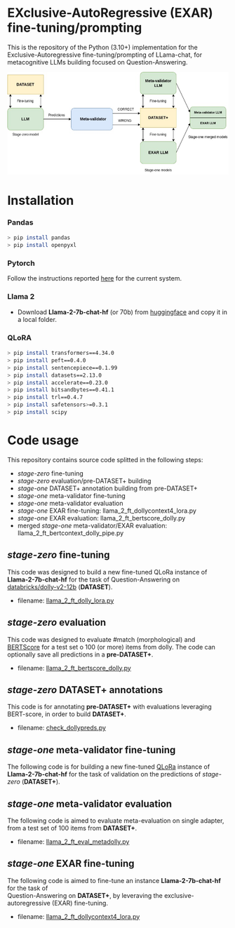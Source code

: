 # EXclusive-AutoRegressive (EXAR) fine-tuning/prompting

This is the repository of the Python (3.10+) implementation for the Exclusive-Autoregressive fine-tuning/prompting of LLama-chat, for metacognitive LLMs building focused on Question-Answering.

![Image 1](https://github.com/cfabiolongo/elicit-meta-llm/blob/master/images/meta-build.jpg)

# Installation

### Pandas 

```sh
> pip install pandas
> pip install openpyxl
```

### Pytorch

Follow the instructions reported [here](https://pytorch.org/) for the current system.

### Llama 2 

* Download **Llama-2-7b-chat-hf** (or 70b) from [huggingface](Llama-2-7b-chat-hf) and copy it in a local folder. 

### QLoRA

```sh
> pip install transformers==4.34.0
> pip install peft==0.4.0
> pip install sentencepiece==0.1.99
> pip install datasets==2.13.0
> pip install accelerate==0.23.0
> pip install bitsandbytes==0.41.1
> pip install trl==0.4.7
> pip install safetensors>=0.3.1
> pip install scipy
```

# Code usage

This repository contains source code splitted in the following steps:

* *stage-zero* fine-tuning
* *stage-zero* evaluation/pre-DATASET+ building
* *stage-one* DATASET+ annotation building from pre-DATASET+
* *stage-one* meta-validator fine-tuning
* *stage-one* meta-validator evaluation
* *stage-one* EXAR fine-tuning: llama_2_ft_dollycontext4_lora.py
* *stage-one* EXAR evaluation: llama_2_ft_bertscore_dolly.py
* merged *stage-one* meta-validator/EXAR evaluation: llama_2_ft_bertcontext_dolly_pipe.py

## *stage-zero* fine-tuning

This code was designed to build a new fine-tuned QLoRa instance of **Llama-2-7b-chat-hf** for the task of 
Question-Answering on [databricks/dolly-v2-12b](https://huggingface.co/databricks/dolly-v2-12b) (**DATASET**).

* filename: [llama_2_ft_dolly_lora.py](https://github.com/cfabiolongo/elicit-meta-llm/blob/master/llama_2_ft_dolly_lora.py)

## *stage-zero* evaluation

This code was designed to evaluate #match (morphological) and [BERTScore](https://huggingface.co/spaces/evaluate-metric/bertscore) for a test set o 100 (or more) items from dolly.
The code can optionally save all predictions in a **pre-DATASET+**.

* filename: [llama_2_ft_bertscore_dolly.py](https://github.com/cfabiolongo/elicit-meta-llm/blob/master/llama_2_ft_bertscore_dolly.py)

## *stage-zero* DATASET+ annotations

This code is for annotating **pre-DATASET+** with evaluations leveraging BERT-score, in order to build **DATASET+**.

* filename: [check_dollypreds.py](https://github.com/cfabiolongo/elicit-meta-llm/blob/master/check_dollypreds.py)

## *stage-one* meta-validator fine-tuning

The following code is for building a new fine-tuned [QLoRa](https://arxiv.org/abs/2305.14314) instance of **Llama-2-7b-chat-hf** for the task of
validation on the predictions of *stage-zero* (**DATASET+**).

## *stage-one* meta-validator evaluation

The following code is aimed to evaluate meta-evaluation on single adapter, from a test set of 100 items from **DATASET+**.

* filename: [llama_2_ft_eval_metadolly.py](https://github.com/cfabiolongo/elicit-meta-llm/blob/master/llama_2_ft_eval_metadolly.py)

## *stage-one* EXAR fine-tuning

The following code is aimed to fine-tune an instance **Llama-2-7b-chat-hf** for the task of  
Question-Answering on **DATASET+**, by leveraving the exclusive-autoregressive (EXAR) fine-tuning.

* filename: [llama_2_ft_dollycontext4_lora.py](https://github.com/cfabiolongo/elicit-meta-llm/blob/master/llama_2_ft_dollycontext4_lora.py)

